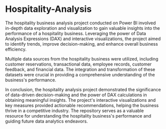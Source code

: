 # Hospitality-Analysis

The hospitality business analysis project conducted on Power BI involved in-depth data exploration and visualization to gain valuable insights into the performance of a hospitality business. Leveraging the power of Data Analysis Expressions (DAX) and interactive visualizations, the project aimed to identify trends, improve decision-making, and enhance overall business efficiency.

Multiple data sources from the hospitality business were utilized, including customer reservations, transactional data, employee records, customer feedback, and financial data. The integration and transformation of these datasets were crucial in providing a comprehensive understanding of the business's performance.

In conclusion, the hospitality analysis project demonstrated the significance of data-driven decision-making and the power of DAX calculations in obtaining meaningful insights. The project's interactive visualizations and key measures provided actionable recommendations, helping the business thrive in a competitive industry. The repository serves as a valuable resource for understanding the hospitality business's performance and guiding future data analytics endeavors.
